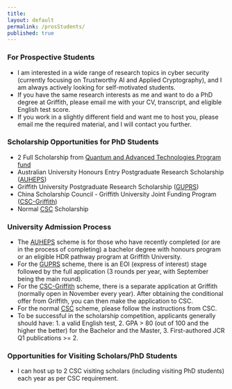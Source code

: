 ```yaml
---
title:
layout: default
permalink: /prosStudents/
published: true
---
```

### For Prospective Students
- I am interested in a wide range of research topics in cyber security (currently focusing on Trustworthy AI and Applied Cryptography), and I am always actively looking for self-motivated students. 
- If you have the same research interests as me and want to do a PhD degree at Griffith, please email me with your CV, transcript, and eligible English test score.
- If you work in a slightly different field and want me to host you, please email me the required material, and I will contact you further. 


<!--### For prospective students
I totally understand your eagerness to get accepted to start your Ph.D. journey as early as possible (I have had the same experience at your age), but this is just not how the scholarship selection and admission process work. As a research student, you need to invest a huge amount of time in researching the scholarship selection and admission process of your target supervisor and university/organization. At this stage, my experience and advice could help you accelerate this process and make you more competitive in selection. So, I recommend you drop me an email to express your interest sooner rather than later. 
-->

<!-- ### Scholarship Opportunities for PhD Students (long-running schemes) -->
### Scholarship Opportunities for PhD Students
- 2 Full Scholarship from [Quantum and Advanced Technologies Program fund]({{site.baseurl}}/CFP/HDR-Adv)
- Australian University Honours Entry Postgraduate Research Scholarship ([AUHEPS](https://www.griffith.edu.au/research-study/scholarships/griffith-university-honours-entry-postgraduate-research))
- Griffith University Postgraduate Research Scholarship ([GUPRS](https://www.griffith.edu.au/research-study/scholarships/guprs))
- China Scholarship Council - Griffith University Joint Funding Program ([CSC-Griffith](https://www.griffith.edu.au/research-study/scholarships/csc-gu-phd-scholarship))
- Normal [CSC](https://www.csc.edu.cn/chuguo) Scholarship


### University Admission Process
- The [AUHEPS](https://www.griffith.edu.au/research-study/scholarships/griffith-university-honours-entry-postgraduate-research) scheme is for those who have recently completed (or are in the process of completing) a bachelor degree with honours program or an eligible HDR pathway program at Griffith University.
- For the [GUPRS](https://www.griffith.edu.au/research-study/scholarships/guprs) scheme, there is an EOI (express of interest) stage followed by the full application (3 rounds per year, with September being the main round).
- For the [CSC-Griffith](https://www.griffith.edu.au/research-study/scholarships/csc-gu-phd-scholarship) scheme, there is a separate application at Griffith (normally open in November every year). After obtaining the conditional offer from Griffith, you can then make the application to CSC.
- For the normal [CSC](https://www.csc.edu.cn/chuguo) scheme, please follow the instructions from CSC.
- To be successful in the scholarship competition, applicants generally should have: 1. a valid English test, 2. GPA > 80 (out of 100 and the higher the better) for the Bachelor and the Master, 3. First-authored JCR Q1 publications >= 2.

### Opportunities for Visiting Scholars/PhD Students
- I can host up to 2 CSC visiting scholars (including visiting PhD students) each year as per CSC requirement.